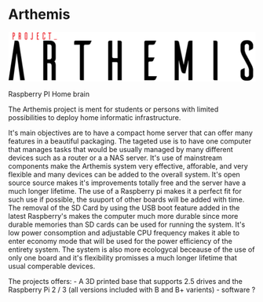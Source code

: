# Arthemis

![alt text](https://raw.githubusercontent.com/Fray2000/Arthemis/master/pictures/arthemis.png)

Raspberry PI Home brain

The Arthemis project is ment for students or persons with limited possibilities to deploy home informatic infrastructure.

It's main objectives are to have a compact home server that can offer many features in a beautiful packaging. The tageted use is to have one computer that manages tasks that would be usually managed by many different devices such as a router or a a NAS server. It's use of mainstream components make the Arthemis system very effective, afforable, and very flexible and many devices can be added to the overall system. 
It's open source source makes it's improvements totally free and the server have a much longer lifetime. The use of a Raspberry pi makes it a perfect fit for such use if possible, the suuport of other boards will be added with time. The removal of the SD Card by using the USB boot feature added in the latest Raspberry's makes the computer much more durable since more durable memories than SD cards can be used for running the system. It's low power consomption and adjustable CPU frequency makes it able to enter economy mode that will be used for the power efficiency of the entirety system. 
The system is also more ecologycal beceause of the use of only one board and it's flexibility promisses a much longer lifetime that usual comperable devices.

The projects offers:
                  - A 3D printed base that supports 2.5 drives and the Raspberry Pi 2 / 3 (all versions included with B and B+ varients)
                  - software ?
